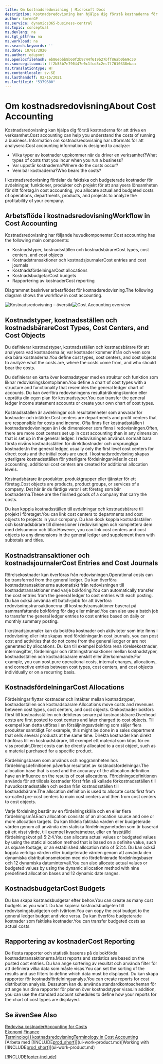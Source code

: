 ```yaml
---
title: Om kostnadsredovisning | Microsoft Docs
description: Kostnadsredovisning kan hjälpa dig förstå kostnaderna för att driva en verksamhet.
author: SorenGP
ms.service: dynamics365-business-central
ms.topic: conceptual
ms.devlang: na
ms.tgt_pltfrm: na
ms.workload: na
ms.search.keywords: ''
ms.date: 10/01/2020
ms.author: edupont
ms.openlocfilehash: eb86ebbb8b60f2b9744f619b27bff86ab0b69c30
ms.sourcegitcommit: ff2b55b7e790447e0c1fcd5c2ec7f7610338ebaa
ms.translationtype: HT
ms.contentlocale: sv-SE
ms.lasthandoff: 02/15/2021
ms.locfileid: "5379680"
---
```

# <a name="about-cost-accounting"></a><span data-ttu-id="af601-103">Om kostnadsredovisning</span><span class="sxs-lookup"><span data-stu-id="af601-103">About Cost Accounting</span></span>
<span data-ttu-id="af601-104">Kostnadsredovisning kan hjälpa dig förstå kostnaderna för att driva en verksamhet.</span><span class="sxs-lookup"><span data-stu-id="af601-104">Cost accounting can help you understand the costs of running a business.</span></span> <span data-ttu-id="af601-105">Information om kostnadsredovisning har utformats för att analysera:</span><span class="sxs-lookup"><span data-stu-id="af601-105">Cost accounting information is designed to analyze:</span></span>  

-   <span data-ttu-id="af601-106">Vilka typer av kostnader uppkommer när du driver en verksamhet?</span><span class="sxs-lookup"><span data-stu-id="af601-106">What types of costs that you incur when you run a business?</span></span>  
-   <span data-ttu-id="af601-107">Var uppstår kostnaderna?</span><span class="sxs-lookup"><span data-stu-id="af601-107">Where do the costs occur?</span></span>  
-   <span data-ttu-id="af601-108">Vem bär kostnaderna?</span><span class="sxs-lookup"><span data-stu-id="af601-108">Who bears the costs?</span></span>  

<span data-ttu-id="af601-109">I kostnadsredovisning fördelar du faktiska och budgeterade kostnader för avdelningar, funktioner, produkter och projekt för att analysera lönsamheten för ditt företag.</span><span class="sxs-lookup"><span data-stu-id="af601-109">In cost accounting, you allocate actual and budgeted costs of operations, departments, products, and projects to analyze the profitability of your company.</span></span>  

## <a name="workflow-in-cost-accounting"></a><span data-ttu-id="af601-110">Arbetsflöde i kostnadsredovisning</span><span class="sxs-lookup"><span data-stu-id="af601-110">Workflow in Cost Accounting</span></span>  
<span data-ttu-id="af601-111">Kostnadsredovisning har följande huvudkomponenter:</span><span class="sxs-lookup"><span data-stu-id="af601-111">Cost accounting has the following main components:</span></span>  

-   <span data-ttu-id="af601-112">Kostnadstyper, kostnadsställen och kostnadsbärare</span><span class="sxs-lookup"><span data-stu-id="af601-112">Cost types, cost centers, and cost objects</span></span>  
-   <span data-ttu-id="af601-113">Kostnadstransaktioner och kostnadsjournaler</span><span class="sxs-lookup"><span data-stu-id="af601-113">Cost entries and cost journals</span></span>  
-   <span data-ttu-id="af601-114">Kostnadsfördelningar</span><span class="sxs-lookup"><span data-stu-id="af601-114">Cost allocations</span></span>  
-   <span data-ttu-id="af601-115">Kostnadsbudgetar</span><span class="sxs-lookup"><span data-stu-id="af601-115">Cost budgets</span></span>
-   <span data-ttu-id="af601-116">Rapportering av kostnader</span><span class="sxs-lookup"><span data-stu-id="af601-116">Cost reporting</span></span>  

<span data-ttu-id="af601-117">Diagrammet beskriver arbetsflödet för kostnadsredovisning.</span><span class="sxs-lookup"><span data-stu-id="af601-117">The following diagram shows the workflow in cost accounting.</span></span>  

<span data-ttu-id="af601-118">![Kostnadsredovisning – översikt](media/costaccountingoverview.png "CostAccountingOverview")</span><span class="sxs-lookup"><span data-stu-id="af601-118">![Cost Accounting overview](media/costaccountingoverview.png "CostAccountingOverview")</span></span>  

## <a name="cost-types-cost-centers-and-cost-objects"></a><span data-ttu-id="af601-119">Kostnadstyper, kostnadsställen och kostnadsbärare</span><span class="sxs-lookup"><span data-stu-id="af601-119">Cost Types, Cost Centers, and Cost Objects</span></span>  
<span data-ttu-id="af601-120">Du definierar kostnadstyper, kostnadsställen och kostnadsbärare för att analysera vad kostnaderna är, var kostnader kommer ifrån och vem som ska bära kostnaderna.</span><span class="sxs-lookup"><span data-stu-id="af601-120">You define cost types, cost centers, and cost objects to analyze what the costs are, where the costs come from, and who should bear the costs.</span></span>  

<span data-ttu-id="af601-121">Du definierar en karta över kostnadstyper med en struktur och funktion som liknar redovisningskontoplanen.</span><span class="sxs-lookup"><span data-stu-id="af601-121">You define a chart of cost types with a structure and functionality that resembles the general ledger chart of accounts.</span></span> <span data-ttu-id="af601-122">Du kan överföra redovisningens resultaträkningskonton eller upprätta din egen plan för kostnadstyper.</span><span class="sxs-lookup"><span data-stu-id="af601-122">You can transfer the general ledger income statement accounts or create your own chart of cost types.</span></span>  

<span data-ttu-id="af601-123">Kostnadsställen är avdelningar och resultatenheter som ansvarar för kostnader och intäkter.</span><span class="sxs-lookup"><span data-stu-id="af601-123">Cost centers are departments and profit centers that are responsible for costs and income.</span></span> <span data-ttu-id="af601-124">Ofta finns fler kostnadsställen i kostnadsredovisningen än i de dimensioner som finns i redovisningen.</span><span class="sxs-lookup"><span data-stu-id="af601-124">Often, there are more cost centers set up in cost accounting than in any dimension that is set up in the general ledger.</span></span> <span data-ttu-id="af601-125">I redovisningen används normalt bara första nivåns kostnadsställen för direktkostnader och ursprungliga kostnader.</span><span class="sxs-lookup"><span data-stu-id="af601-125">In the general ledger, usually only the first level cost centers for direct costs and the initial costs are used.</span></span> <span data-ttu-id="af601-126">I kostnadsredovisning skapas ytterligare kostnadsställen för ytterligare fördelningsnivåer.</span><span class="sxs-lookup"><span data-stu-id="af601-126">In cost accounting, additional cost centers are created for additional allocation levels.</span></span>  

<span data-ttu-id="af601-127">Kostnadsbärare är produkter, produktgrupper eller tjänster för ett företag.</span><span class="sxs-lookup"><span data-stu-id="af601-127">Cost objects are products, product groups, or services of a company.</span></span> <span data-ttu-id="af601-128">Det här är de färdiga varor i ett företag som bär kostnaderna.</span><span class="sxs-lookup"><span data-stu-id="af601-128">These are the finished goods of a company that carry the costs.</span></span>  

<span data-ttu-id="af601-129">Du kan koppla kostnadsställen till avdelningar och kostnadsbärare till projekt i företaget.</span><span class="sxs-lookup"><span data-stu-id="af601-129">You can link cost centers to departments and cost objects to projects in your company.</span></span> <span data-ttu-id="af601-130">Du kan dock koppla kostnadsställen och kostnadsbärare till dimensioner i redovisningen och komplettera dem med delsummor och titlar.</span><span class="sxs-lookup"><span data-stu-id="af601-130">However, you can link cost centers and cost objects to any dimensions in the general ledger and supplement them with subtotals and titles.</span></span>  

## <a name="cost-entries-and-cost-journals"></a><span data-ttu-id="af601-131">Kostnadstransaktioner och kostnadsjournaler</span><span class="sxs-lookup"><span data-stu-id="af601-131">Cost Entries and Cost Journals</span></span>  
<span data-ttu-id="af601-132">Rörelsekostnader kan överföras från redovisningen.</span><span class="sxs-lookup"><span data-stu-id="af601-132">Operational costs can be transferred from the general ledger.</span></span> <span data-ttu-id="af601-133">Du kan överföra kostnadstransaktionerna automatiskt från redovisningen till kostnadstransaktioner med varje bokföring.</span><span class="sxs-lookup"><span data-stu-id="af601-133">You can automatically transfer the cost entries from the general ledger to cost entries with each posting.</span></span> <span data-ttu-id="af601-134">Du kan också använda ett batch-jobb för att överföra redovisningstransaktionerna till kostnadstransaktioner baserat på sammanfattande bokföring för dag eller månad.</span><span class="sxs-lookup"><span data-stu-id="af601-134">You can also use a batch job to transfer the general ledger entries to cost entries based on daily or monthly summary posting.</span></span>  

<span data-ttu-id="af601-135">I kostnadsjournaler kan du bokföra kostnader och aktiviteter som inte finns i redovisning eller inte skapas med fördelningar.</span><span class="sxs-lookup"><span data-stu-id="af601-135">In cost journals, you can post cost and activities that do not come from the general ledger or are not generated by allocations.</span></span> <span data-ttu-id="af601-136">Du kan till exempel bokföra rena rörelsekostnader, internavgifter, fördelningar och rättningstransaktioner mellan kostnadstyper, kostnadsställen och kostnadsbärare enskilt eller återkommande.</span><span class="sxs-lookup"><span data-stu-id="af601-136">For example, you can post pure operational costs, internal charges, allocations, and corrective entries between cost types, cost centers, and cost objects individually or on a recurring basis.</span></span>  

## <a name="cost-allocations"></a><span data-ttu-id="af601-137">Kostnadsfördelningar</span><span class="sxs-lookup"><span data-stu-id="af601-137">Cost Allocations</span></span>  
<span data-ttu-id="af601-138">Fördelningar flyttar kostnader och intäkter mellan kostnadstyper, kostnadsställen och kostnadsbärare.</span><span class="sxs-lookup"><span data-stu-id="af601-138">Allocations move costs and revenues between cost types, cost centers, and cost objects.</span></span> <span data-ttu-id="af601-139">Omkostnader bokförs först till kostnadsställen och debiteras senare på kostnadsbärare.</span><span class="sxs-lookup"><span data-stu-id="af601-139">Overhead costs are first posted to cost centers and later charged to cost objects.</span></span> <span data-ttu-id="af601-140">Till exempel kan detta utföras i en försäljningsavdelning som säljer flera produkter samtidigt.</span><span class="sxs-lookup"><span data-stu-id="af601-140">For example, this might be done in a sales department that sells several products at the same time.</span></span> <span data-ttu-id="af601-141">Direkta kostnader kan direkt hänföras till en kostnadsbärare, till exempel ett material som köps för en viss produkt.</span><span class="sxs-lookup"><span data-stu-id="af601-141">Direct costs can be directly allocated to a cost object, such as a material purchased for a specific product.</span></span>  

<span data-ttu-id="af601-142">Fördelningsbasen som används och noggrannheten hos fördelningsdefinitionen påverkar resultatet av kostnadsfördelningar.</span><span class="sxs-lookup"><span data-stu-id="af601-142">The allocation base that is used and the accuracy of the allocation definition have an influence on the results of cost allocations.</span></span> <span data-ttu-id="af601-143">Fördelningsdefinitionen används för att tilldela kostnader först från så kallade förkostnadsställen till huvudkostnadsställen och sedan från kostnadsställen till kostnadsbärare.</span><span class="sxs-lookup"><span data-stu-id="af601-143">The allocation definition is used to allocate costs first from so-called pre-cost centers to main cost centers and then from cost centers to cost objects.</span></span>  

<span data-ttu-id="af601-144">Varje fördelning består av en fördelningskälla och en eller flera fördelningsmål.</span><span class="sxs-lookup"><span data-stu-id="af601-144">Each allocation consists of an allocation source and one or more allocation targets.</span></span> <span data-ttu-id="af601-145">Du kan tilldela faktiska värden eller budgeterade värden genom att använda den statiska fördelningsmetoden som är baserad på ett visst värde, till exempel kvadratmetrar, eller en fastställd fördelningskvot på 5:2:4.</span><span class="sxs-lookup"><span data-stu-id="af601-145">You can allocate actual values or budgeted values by using the static allocation method that is based on a definite value, such as square footage, or an established allocation ratio of 5:2:4.</span></span> <span data-ttu-id="af601-146">Du kan också koppla verkliga värden eller budgeterade värden genom att använda den dynamiska distributionsmetoden med nio fördefinierade fördelningsbaser och 12 dynamiska datumintervall.</span><span class="sxs-lookup"><span data-stu-id="af601-146">You can also allocate actual values or budgeted values by using the dynamic allocation method with nine predefined allocation bases and 12 dynamic date ranges.</span></span>  

## <a name="cost-budgets"></a><span data-ttu-id="af601-147">Kostnadsbudgetar</span><span class="sxs-lookup"><span data-stu-id="af601-147">Cost Budgets</span></span>  
<span data-ttu-id="af601-148">Du kan skapa kostnadsbudgetar efter behov.</span><span class="sxs-lookup"><span data-stu-id="af601-148">You can create as many cost budgets as you want.</span></span> <span data-ttu-id="af601-149">Du kan kopiera kostnadsbudgeten till redovisningsbudgeten och tvärtom.</span><span class="sxs-lookup"><span data-stu-id="af601-149">You can copy the cost budget to the general ledger budget and vice versa.</span></span> <span data-ttu-id="af601-150">Du kan överföra budgeterade kostnader som faktiska kostnader.</span><span class="sxs-lookup"><span data-stu-id="af601-150">You can transfer budgeted costs as actual costs.</span></span>  

## <a name="cost-reporting"></a><span data-ttu-id="af601-151">Rapportering av kostnader</span><span class="sxs-lookup"><span data-stu-id="af601-151">Cost Reporting</span></span>  
<span data-ttu-id="af601-152">De flesta rapporter och statistik baseras på de bokförda kostnadstransaktionerna.</span><span class="sxs-lookup"><span data-stu-id="af601-152">Most reports and statistics are based on the posted cost entries.</span></span> <span data-ttu-id="af601-153">Du kan ange sortering av resultat och använda filter för att definiera vilka data som måste visas.</span><span class="sxs-lookup"><span data-stu-id="af601-153">You can set the sorting of the results and use filters to define which data must be displayed.</span></span> <span data-ttu-id="af601-154">Du kan skapa rapporter för kostnadsfördelningsanalys.</span><span class="sxs-lookup"><span data-stu-id="af601-154">You can create reports for cost distribution analysis.</span></span> <span data-ttu-id="af601-155">Dessutom kan du använda standardkontoscheman för att ange hur dina rapporter för planen över kostnadstyper visas.</span><span class="sxs-lookup"><span data-stu-id="af601-155">In addition, you can use the standard account schedules to define how your reports for the chart of cost types are displayed.</span></span>  

## <a name="see-also"></a><span data-ttu-id="af601-156">Se även</span><span class="sxs-lookup"><span data-stu-id="af601-156">See Also</span></span>  
 [<span data-ttu-id="af601-157">Redovisa kostnader</span><span class="sxs-lookup"><span data-stu-id="af601-157">Accounting for Costs</span></span>](finance-manage-cost-accounting.md)  
 <span data-ttu-id="af601-158">[Ekonomi](finance.md) </span><span class="sxs-lookup"><span data-stu-id="af601-158">[Finance](finance.md) </span></span>  
 [<span data-ttu-id="af601-159">Terminologi i kostnadsredovisning</span><span class="sxs-lookup"><span data-stu-id="af601-159">Terminology in Cost Accounting</span></span>](finance-terminology-in-cost-accounting.md)  
 <span data-ttu-id="af601-160">[Arbeta med [!INCLUDE[prod_short](includes/prod_short.md)]](ui-work-product.md)</span><span class="sxs-lookup"><span data-stu-id="af601-160">[Working with [!INCLUDE[prod_short](includes/prod_short.md)]](ui-work-product.md)</span></span>


[!INCLUDE[footer-include](includes/footer-banner.md)]